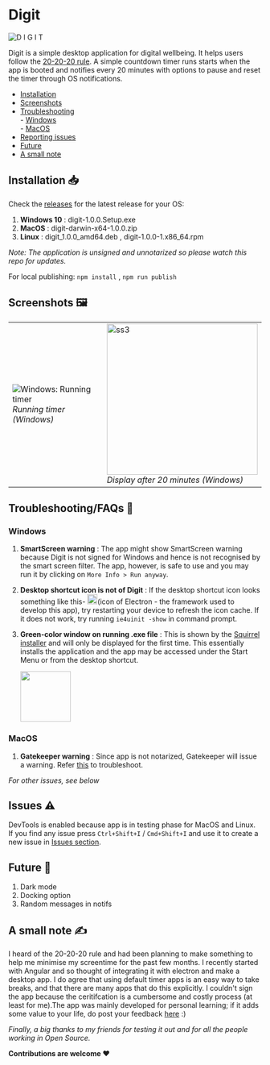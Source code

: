 # Digit

![D I G I T](https://user-images.githubusercontent.com/55993168/151996213-7aa9bbcc-f9c8-4e20-9d76-285798eb751b.png)

Digit is a simple desktop application for digital wellbeing. It helps users follow the [20-20-20 rule](https://www.healthline.com/health/eye-health/20-20-20-rule). A simple countdown timer runs starts when the app is booted and notifies every 20 minutes with options to pause and reset the timer through OS notifications.


* [Installation](#installation)  
* [Screenshots](#screenshots)  
* [Troubleshooting](#troubleshoot)<br>
      - [Windows](#windows)<br>
      - [MacOS](#macos)
* [Reporting issues](#issues)
* [Future](#future)
* [A small note](#notes)


## Installation 📥<a name="installation"/>

Check the [releases](https://github.com/Hardik-hi/digit-app/releases/tag/v1.0.0) for the latest release for your OS:

1. **Windows 10** : digit-1.0.0.Setup.exe 
2. **MacOS**      : digit-darwin-x64-1.0.0.zip
3. **Linux**      : digit_1.0.0_amd64.deb , digit-1.0.0-1.x86_64.rpm

*Note: The application is unsigned and unnotarized so please watch this repo for updates.*

For local publishing: `` npm install `` , `` npm run publish ``

## Screenshots 🖼<a name="screenshots"/>

<table align="center">
  <tr>
    <td> <img alt="Windows: Running timer" style="display:inline" src="https://user-images.githubusercontent.com/55993168/152150250-ebc7bc3e-dab4-494c-8699-24b03cf9d3e0.PNG"> <br><i>  Running timer (Windows)</i>
    <td> <img width="300" alt="ss3" src="https://user-images.githubusercontent.com/55993168/152151779-cddf916f-3c40-4c86-aff3-a5061cf4d7fb.PNG"> <br> <i>Display after 20 minutes (Windows)</i>
  </tr>
</table>


## Troubleshooting/FAQs 🐛<a name="troubleshoot"/>

### Windows <a name="windows"/>

1.  **SmartScreen warning** : The app might show SmartScreen warning because Digit is not signed for Windows and hence is not recognised by the smart screen filter. The app, however, is safe to use and you may run it by clicking on `` More Info > Run anyway ``.

2.  **Desktop shortcut icon is not of Digit** : If the desktop shortcut icon  looks something like this- <img height="20" src="https://user-images.githubusercontent.com/55993168/152157398-f017f248-7012-4b82-a09f-3ac6f17f449f.png">(icon of Electron - the framework used to develop this app), try restarting your device to refresh the icon cache. If it does not work, try running `` ie4uinit -show `` in command prompt.

3.  **Green-color window on running .exe file** : This is shown by the [Squirrel installer](https://github.com/Squirrel/Squirrel.Windows) and will only be displayed for the first time. This essentially installs the application and the app may be accessed under the Start Menu or from the desktop shortcut.

    <img src="https://user-images.githubusercontent.com/55993168/152162816-3357a3ab-5489-4e88-a223-5663b98d5107.png" height="100"><br>



### MacOS <a name="macos"/>

1. **Gatekeeper warning** : Since app is not notarized, Gatekeeper will issue a warning. Refer [this](https://eclecticlight.co/2020/11/19/getting-unnotarized-apps-out-of-quarantine) to troubleshoot.

*For other issues, see below*

## Issues ⚠ <a name="issues"/>

DevTools is enabled because app is in testing phase for MacOS and Linux. If you find any issue press `` Ctrl+Shift+I `` / `` Cmd+Shift+I `` and use it to create a new issue in [Issues section](https://github.com/Hardik-hi/digit-app/issues).

## Future 🎇 <a name="future"/>

1. Dark mode
2. Docking option
3. Random messages in notifs

## A small note ✍ <a name="notes"/>

I heard of the 20-20-20 rule and had been planning to make something to help me minimise my screentime for the past few months. I recently started with Angular and so thought of integrating it with electron and make a desktop app. I do agree that using default timer apps is an easy way to take breaks, and that there are many apps that do this explicitly. I couldn't sign the app because the ceritifcation is a cumbersome and costly process (at least for me).The app was mainly developed for personal learning; if it adds some value to your life, do post your feedback [here](https://github.com/Hardik-hi/digit-app/issues/1) :)


*Finally, a big thanks to my friends for testing it out and for all the people working in Open Source.*

**Contributions are welcome ❤**

